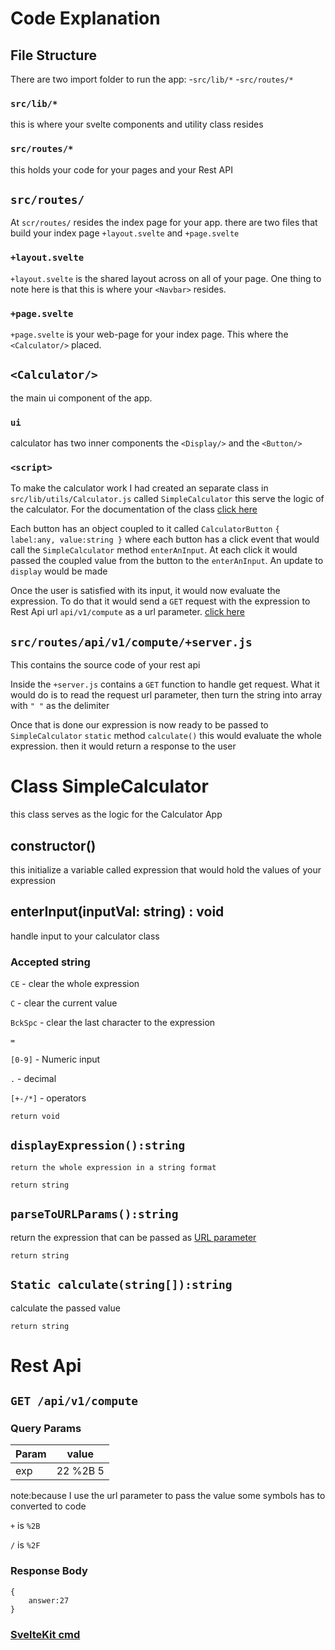 # Code Explanation

## File Structure
There are two import folder to run the app:
-`src/lib/*`
-`src/routes/*`
### `src/lib/*`
this is where your svelte components and utility class resides

### `src/routes/*`
this holds your code for your pages and your Rest API

## `src/routes/`
At `scr/routes/` resides the index page for your app. there are two files that build your index page
`+layout.svelte` and `+page.svelte`

### `+layout.svelte`
`+layout.svelte` is the shared layout across on all of your page. One thing to note here is that
this is where your `<Navbar>` resides.

### `+page.svelte`
`+page.svelte` is your web-page for your index page. This where the `<Calculator/>` placed.

## `<Calculator/>`
the main ui component of the app.

### `ui`
calculator has two inner components the `<Display/>` and the `<Button/>`

### `<script>`
To make the calculator work I had created an separate class in `src/lib/utils/Calculator.js` called `SimpleCalculator` this serve the logic of the calculator. For the documentation of the class [click here](https://github.com/silverRnk/my-calculator-app#class-simplecalculator)

Each button has an object coupled to it called `CalculatorButton`
    ```
        {
            label:any,
            value:string
        }
    ```
where each button has a click event that would call the `SimpleCalculator` method `enterAnInput`. At each click
it would passed the coupled value from the button to the `enterAnInput`. An update to `display` would be made

Once the user is satisfied with its input, it would now evaluate the expression. To do that it would send a `GET` request with the expression to Rest Api url `api/v1/compute` as a url parameter. [click here](https://github.com/silverRnk/my-calculator-app#rest-api)

## `src/routes/api/v1/compute/+server.js`
This contains the source code of your rest api

Inside the `+server.js` contains a `GET` function to handle get request.
What it would do is to read the request url parameter, then turn the string into array with `" "` as the delimiter
 
Once that is done our expression is now ready to be passed to `SimpleCalculator` `static` method `calculate()`
this would evaluate the whole expression. then it would return a response to the user

# Class SimpleCalculator
this class serves as the logic for the Calculator App

## constructor()
this initialize a variable called expression that would hold the values of your expression

## enterInput(inputVal: string) : void
handle input to your calculator class
### Accepted string
`CE` - clear the whole expression

`C` - clear the current value

`BckSpc` - clear the last character to the expression

`=`

`[0-9]` - Numeric input

`.` - decimal

`[+-/*]` - operators

`return void`

## `displayExpression():string`
    return the whole expression in a string format

`return string`

## `parseToURLParams():string`
return the expression that can be passed as [URL parameter](https://github.com/silverRnk/my-calculator-app#query-params)

`return string`

## `Static calculate(string[]):string`
calculate the passed value

`return string`

# Rest Api

## `GET /api/v1/compute`

### Query Params
| Param | value |
| ----- | ----- |
| exp   | 22 %2B 5 |

note:because I use the url parameter to pass the value some symbols has to converted to code 

 `+` is `%2B`

 `/` is `%2F`

### Response Body
```
{
    answer:27
}
```

### [SvelteKit cmd](docs/command.md)
